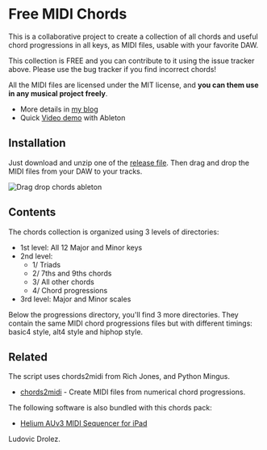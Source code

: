 # Free MIDI Chords

This is a collaborative project to create a collection of all chords
and useful chord progressions in all keys, as MIDI files, usable
with your favorite DAW.

This collection is FREE and you can contribute to it using the issue tracker above.
Please use the bug tracker if you find incorrect chords! 

All the MIDI files are licensed under the MIT license, and **you can them use in any musical project freely**.

 * More details in [my blog](https://drolez.com/blog/music/free-midi-chords-progressions.php)
 * Quick [Video demo](https://youtu.be/mNBI6uQXltY) with Ableton

## Installation

Just download and unzip one of the [release file](/ldrolez/free-midi-chords/releases). 
Then drag and drop the MIDI files from your DAW to your tracks.

![Drag drop chords ableton](https://i.imgur.com/vys6qGl.gif)

## Contents

The chords collection is organized using 3 levels of directories:

 * 1st level: All 12 Major and Minor keys
 * 2nd level: 
   * 1/ Triads
   * 2/ 7ths and 9ths chords
   * 3/ All other chords
   * 4/ Chord progressions
 * 3rd level: Major and Minor scales

Below the progressions directory, you'll find 3 more directories. They contain the same MIDI chord progressions files but with different timings: basic4 style, alt4 style and hiphop style.

## Related

The script uses chords2midi from Rich Jones, and Python Mingus.

 * [chords2midi](https://github.com/Miserlou/chords2midi) - Create MIDI files from numerical chord progressions.

The following software is also bundled with this chords pack:

 * [Helium AUv3 MIDI Sequencer for iPad](https://apps.apple.com/gb/app/helium-auv3-midi-sequencer/id1563152523)

Ludovic Drolez.

